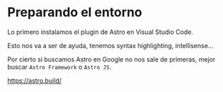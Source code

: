 # Preparando el entorno

Lo primero instalamos el plugin de Astro en Visual Studio Code.

Esto nos va a ser de ayuda, tenemos syntax highlighting, intellisense...

Por cierto si buscamos Astro en Google no nos sale de primeras, mejor buscar `Astro Framework` o `Astro JS`.

https://astro.build/
